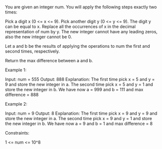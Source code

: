 You are given an integer num. You will apply the following steps exactly two
times:


Pick a digit x (0 <= x <= 9).
Pick another digit y (0 <= y <= 9). The digit y can be equal to x.
Replace all the occurrences of x in the decimal representation of num by
y.
The new integer cannot have any leading zeros, also the new integer cannot be
0.


Let a and b be the results of applying the operations to num the first and
second times, respectively.

Return the max difference between a and b.


Example 1:


Input: num = 555
Output: 888
Explanation: The first time pick x = 5 and y = 9 and store the new integer in
a.
The second time pick x = 5 and y = 1 and store the new integer in b.
We have now a = 999 and b = 111 and max difference = 888


Example 2:


Input: num = 9
Output: 8
Explanation: The first time pick x = 9 and y = 9 and store the new integer in
a.
The second time pick x = 9 and y = 1 and store the new integer in b.
We have now a = 9 and b = 1 and max difference = 8



Constraints:


1 <= num <= 10^8




